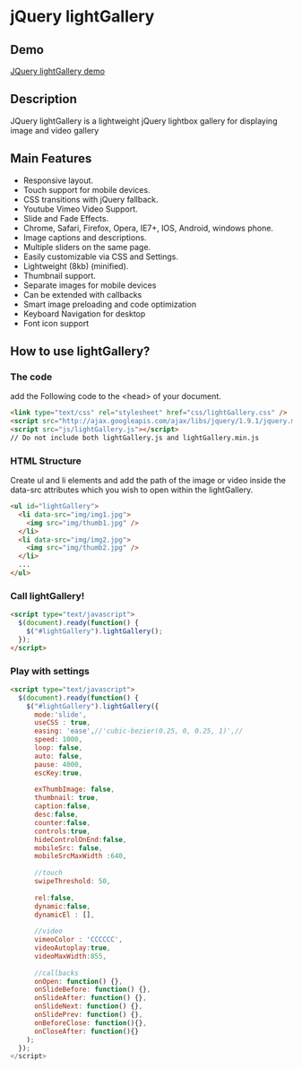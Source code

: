 jQuery lightGallery
=============


Demo
----------------
[JQuery lightGallery demo](http://sachinchoolur.github.io/lightGallery/)

Description
----------------
JQuery lightGallery is a lightweight jQuery lightbox gallery for displaying image and video gallery

Main Features
----------------

+   Responsive layout.
+   Touch support for mobile devices.
+   CSS transitions with jQuery fallback.
+   Youtube Vimeo Video Support.
+   Slide and Fade Effects.
+   Chrome, Safari, Firefox, Opera, IE7+, IOS, Android, windows phone.
+   Image captions and descriptions.
+   Multiple sliders on the same page.
+   Easily customizable via CSS and Settings.
+   Lightweight (8kb) (minified).
+   Thumbnail support.
+   Separate images for mobile devices
+   Can be extended with callbacks
+   Smart image preloading and code optimization
+   Keyboard Navigation for desktop
+   Font icon support


How to use lightGallery?
--------------------

### The code ###
add the Following code to the &lt;head&gt; of your document.
```html
<link type="text/css" rel="stylesheet" href="css/lightGallery.css" />           
<script src="http://ajax.googleapis.com/ajax/libs/jquery/1.9.1/jquery.min.js"></script>
<script src="js/lightGallery.js"></script>
// Do not include both lightGallery.js and lightGallery.min.js
```
### HTML Structure ###
Create ul and li elements and add the path of the image or video inside the data-src attributes which you wish to open within the lightGallery.
```html
<ul id="lightGallery">
  <li data-src="img/img1.jpg">
    <img src="img/thumb1.jpg" />
  </li>
  <li data-src="img/img2.jpg">
    <img src="img/thumb2.jpg" />
  </li>
  ...
</ul>
```
### Call lightGallery! ###
```html
<script type="text/javascript">
  $(document).ready(function() {
    $("#lightGallery").lightGallery(); 
  });
</script>
```
### Play with settings ###
```html
<script type="text/javascript">
  $(document).ready(function() {
    $("#lightGallery").lightGallery({
      mode:'slide',
      useCSS : true,
      easing: 'ease',//'cubic-bezier(0.25, 0, 0.25, 1)',//
      speed: 1000,
      loop: false,
      auto: false,
      pause: 4000,
      escKey:true,
 
      exThumbImage: false,
      thumbnail: true,
      caption:false,
      desc:false,
      counter:false,
      controls:true,
      hideControlOnEnd:false,
      mobileSrc: false,
      mobileSrcMaxWidth :640,
 
      //touch
      swipeThreshold: 50,
  
      rel:false,
      dynamic:false,
      dynamicEl : [],
 
      //video
      vimeoColor : 'CCCCCC',
      videoAutoplay:true,
      videoMaxWidth:855,
 
      //callbacks
      onOpen: function() {},
      onSlideBefore: function() {},
      onSlideAfter: function() {},
      onSlideNext: function() {},
      onSlidePrev: function() {},
      onBeforeClose: function(){},
      onCloseAfter: function(){}
    );
  });
</script>
```